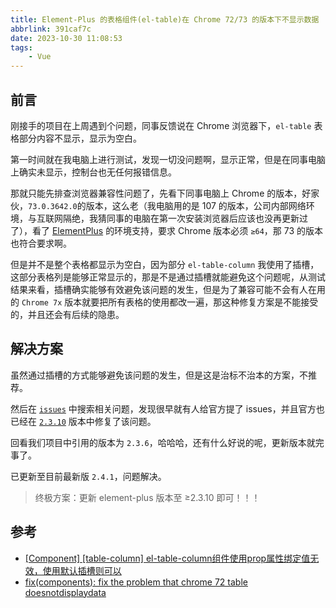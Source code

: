 ```yaml
---
title: Element-Plus 的表格组件(el-table)在 Chrome 72/73 的版本下不显示数据
abbrlink: 391caf7c
date: 2023-10-30 11:08:53
tags:
    - Vue
---
```


## 前言

刚接手的项目在上周遇到个问题，同事反馈说在 Chrome 浏览器下，`el-table` 表格部分内容不显示，显示为空白。

第一时间就在我电脑上进行测试，发现一切没问题啊，显示正常，但是在同事电脑上确实未显示，控制台也无任何报错信息。

那就只能先排查浏览器兼容性问题了，先看下同事电脑上 Chrome 的版本，好家伙，`73.0.3642.0`的版本，这么老（我电脑用的是 107 的版本，公司内部网络环境，与互联网隔绝，我猜同事的电脑在第一次安装浏览器后应该也没再更新过了），看了 [ElementPlus](https://element-plus.org/zh-CN/guide/installation.html#%E7%8E%AF%E5%A2%83%E6%94%AF%E6%8C%81) 的环境支持，要求 Chrome 版本必须 `≥64`，那 73 的版本也符合要求啊。

但是并不是整个表格都显示为空白，因为部分 `el-table-column` 我使用了插槽，这部分表格列是能够正常显示的，那是不是通过插槽就能避免这个问题呢，从测试结果来看，插槽确实能够有效避免该问题的发生，但是为了兼容可能不会有人在用的 `Chrome 7x` 版本就要把所有表格的使用都改一遍，那这种修复方案是不能接受的，并且还会有后续的隐患。

## 解决方案

虽然通过插槽的方式能够避免该问题的发生，但是这是治标不治本的方案，不推荐。

然后在 [`issues`](https://github.com/element-plus/element-plus/issues) 中搜索相关问题，发现很早就有人给官方提了 issues，并且官方也已经在 [`2.3.10`](https://github.com/element-plus/element-plus/releases/tag/2.3.10) 版本中修复了该问题。

回看我们项目中引用的版本为 `2.3.6`，哈哈哈，还有什么好说的呢，更新版本就完事了。

已更新至目前最新版 `2.4.1`，问题解决。

> 终极方案：更新 element-plus 版本至 ≥2.3.10 即可！！！

## 参考

- [[Component] [table-column] el-table-column组件使用prop属性绑定值无效，使用默认插槽则可以](https://github.com/element-plus/element-plus/issues/9071)
- [fix(components): fix the problem that chrome 72 table doesnotdisplaydata](https://github.com/element-plus/element-plus/pull/10640)
